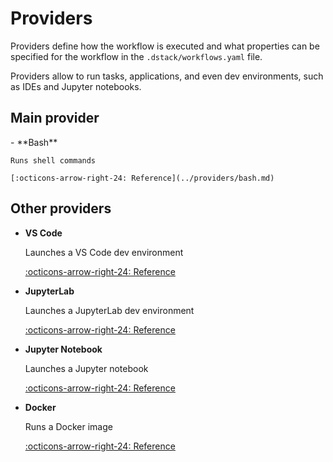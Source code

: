 # Providers

Providers define how the workflow is executed and what properties can be specified for the workflow in the 
`.dstack/workflows.yaml` file.

Providers allow to run tasks, applications, and even dev environments, such as 
IDEs and Jupyter notebooks.

## Main provider

<div class="grid cards" markdown>
- **Bash** 

    Runs shell commands

    [:octicons-arrow-right-24: Reference](../providers/bash.md)

</div>

## Other providers

<div class="grid cards" markdown>

- **VS Code** 

    Launches a VS Code dev environment

    [:octicons-arrow-right-24: Reference](../providers/code.md)

- **JupyterLab** 

    Launches a JupyterLab dev environment

    [:octicons-arrow-right-24: Reference](../providers/lab.md)

- **Jupyter Notebook** 

    Launches a Jupyter notebook

    [:octicons-arrow-right-24: Reference](../providers/notebook.md)

[//]: # (- **Torchrun** )

[//]: # (    Runs a distributed training)

[//]: # (    [:octicons-arrow-right-24: Reference]&#40;torchrun.md&#41;)

- **Docker** 

    Runs a Docker image

    [:octicons-arrow-right-24: Reference](../providers/docker.md)

</div>